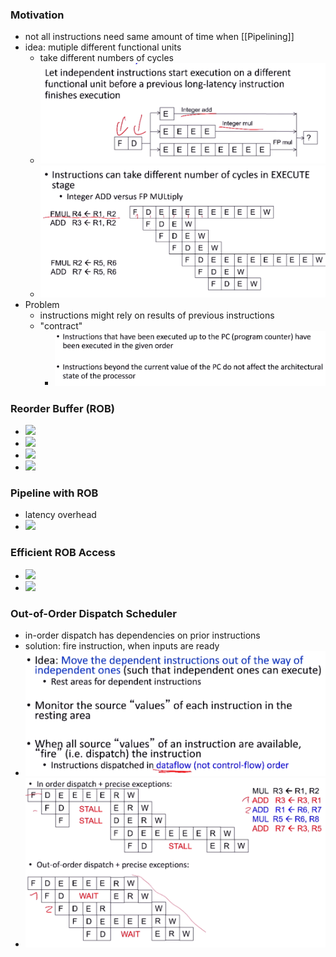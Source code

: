 ### Motivation
+ not all instructions need same amount of time when [[Pipelining]]
+ idea: mutiple different functional units
	+ take different numbers of cycles
	+ ![](Pasted%20image%2020230117115624.png)
	+ ![](Pasted%20image%2020230117115926.png)
+ Problem
	+ instructions might rely on results of previous instructions 
	+ "contract"
		+ ![](Pasted%20image%2020230117120051.png)

### Reorder Buffer (ROB)
+ ![](Pasted%20image%2020230117120146.png)
+ ![](Pasted%20image%2020230117120320.png)
+ ![](Pasted%20image%2020230117120356.png)
+ ![](Pasted%20image%2020230117120300.png)

 ### Pipeline with ROB
+ latency overhead
+ ![](Pasted%20image%2020230117120532.png)

### Efficient ROB Access
+ ![](Pasted%20image%2020230117120659.png)
+ ![](Pasted%20image%2020230117120755.png)

### Out-of-Order Dispatch Scheduler
+ in-order dispatch has dependencies on prior instructions
+ solution: fire instruction, when inputs are ready
+ ![](Pasted%20image%2020230117121755.png)
+ ![](Pasted%20image%2020230117121859.png)